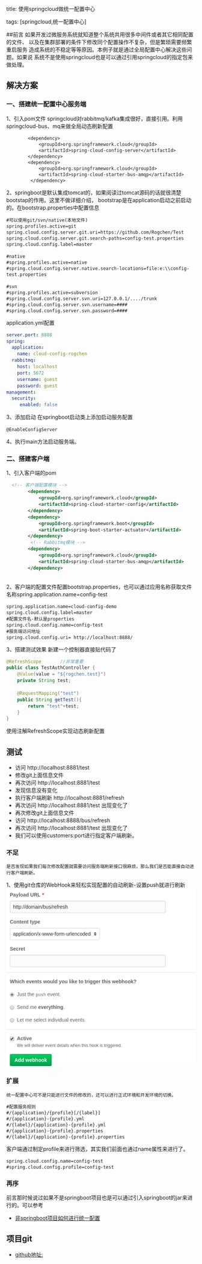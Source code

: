 title: 使用springcloud做统一配置中心

tags: [springcloud,统一配置中心]

##前言
    如果开发过微服务系统就知道整个系统共用很多中间件或者其它相同配置的文件、 
    以及在集群部署的条件下修改同个配置操作不复杂，但是繁琐需要频繁重启服务
    造成系统的不稳定等等原因。本例子就是通过全局配置中心解决这些问题。如果说
    系统不是使用springcloud也是可以通过引用springcloud的指定包来做处理。
    
## 解决方案    
### 一、搭建统一配置中心服务端

1、引入pom文件
springcloud对rabbitmq/kafka集成很好，直接引用。利用springcloud-bus、mq来做全局动态刷新配置
``` 
        <dependency>
			<groupId>org.springframework.cloud</groupId>
			<artifactId>spring-cloud-config-server</artifactId>
		</dependency>
		<dependency>
            <groupId>org.springframework.cloud</groupId>
            <artifactId>spring-cloud-starter-bus-amqp</artifactId>
         </dependency>
```
<!--more-->
2、springboot是默认集成tomcat的，如果阅读过tomcat源码的话就很清楚bootstap的作用。这里不做详细介绍，
    bootstrap是在application启动之前启动的。在bootstrap.properties中配置信息
``` bootstrap.properties
#可以使用git/svn/native(本地文件)
spring.profiles.active=git
spring.cloud.config.server.git.uri=https://github.com/Rogchen/Test
spring.cloud.config.server.git.search-paths=config-test.properties
spring.cloud.config.label=master

#native
#spring.profiles.active=native
#spring.cloud.config.server.native.search-locations=file:e:\\config-test.properties

#svn
#spring.profiles.active=subversion
#spring.cloud.config.server.svn.uri=127.0.0.1/..../trunk
#spring.cloud.config.server.svn.username=####
#spring.cloud.config.server.svn.password=####
```
application.yml配置
``` application.yml
server.port: 8888
spring:
  application:
    name: cloud-config-rogchen
  rabbitmq:
    host: localhost
    port: 5672
    username: guest
    password: guest
management:
  security:
     enabled: false
```
3、添加启动
在springboot启动类上添加启动服务配置

` @EnableConfigServer `

4、执行main方法启动服务端。
### 二、搭建客户端
1、引入客户端的pom
```pom.xml
  <!-- 客户端配置模块 -->
        <dependency>
            <groupId>org.springframework.cloud</groupId>
            <artifactId>spring-cloud-starter-config</artifactId>
        </dependency>
        <dependency>
            <groupId>org.springframework.boot</groupId>
            <artifactId>spring-boot-starter-actuator</artifactId>
        </dependency>
         <!-- Rabbitmq模块 -->
        <dependency>
            <groupId>org.springframework.cloud</groupId>
            <artifactId>spring-cloud-starter-bus-amqp</artifactId>
        </dependency>
    
```

2、客户端的配置文件配置bootstrap.properties，也可以通过应用名称获取文件名称spring.application.name=config-test
```bootstrap.properties
spring.application.name=cloud-config-demo
spring.cloud.config.label=master
#配置文件名-默认是properties
spring.cloud.config.name=config-test
#服务端访问地址
spring.cloud.config.uri= http://localhost:8888/
```
3、搭建测试效果
新建一个控制器直接贴代码了
```TestAuthController.java
@RefreshScope       //非常重要
public class TestAuthController {
    @Value(value = "${rogchen.test}")
    private String test;

    @RequestMapping("test")
    public String getTest(){
        return "test"+test;
    }
}
```
使用注解RefreshScope实现动态刷新配置

## 测试
* 访问 http://localhost:8881/test
* 修改git上面信息文件
* 再次访问 http://localhost:8881/test
* 发现信息没有变化
* 执行客户端刷新 http://localhost:8881/refresh
* 再次访问 http://localhost:8881/test 出现变化了
* 再次修改git上面信息文件
* 访问 http://localhost:8888/bus/refresh
* 再次访问 http://localhost:8881/test 出现变化了
* 我们可以使用customers:port进行指定客户端刷新。

### 不足
    是否发现如果我们每次修改配置就需要访问服务端刷新接口很麻烦，那么我们是否能直接自动进行客户端刷新。
1、使用git仓库的WebHook来轻松实现配置的自动刷新-设置push就进行刷新
![webhook](https://raw.githubusercontent.com/Rogchen/rogchen-picture/master/blog-img/other/cloud-config-webhook.png)

### 扩展
    统一配置中心可不是只能进行文件的修改的，还可以进行正式环境和开发环境的切换。
 ```配置服务规则
 #配置服务规则
 #/{application}/{profile}[/{label}]
 #/{application}-{profile}.yml
 #/{label}/{application}-{profile}.yml
 #/{application}-{profile}.properties
 #/{label}/{application}-{profile}.properties
```
客户端通过制定profile来进行筛选，其实我们前面也通过name属性来进行了。
```$xslt
spring.cloud.config.name=config-test
#spring.cloud.config.profile=config-test
```

### 再序
前言那时候说过如果不是springboot项目也是可以通过引入springboot的jar来进行的。可以参考
* [非springboot项目如何进行统一配置](https://ke.qq.com/webcourse/index.html#cid=131889&term_id=100147308&taid=2289896173732657&vid=h1421882od3)

## 项目git
* [github地址:](https://ke.qq.com/webcourse/index.html#cid=131889&term_id=100147308&taid=2289896173732657&vid=h1421882od3)